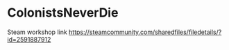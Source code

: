 # ColonistsNeverDie
Steam workshop link
https://steamcommunity.com/sharedfiles/filedetails/?id=2591887912
